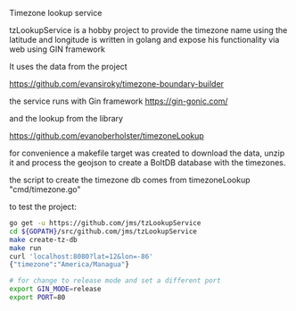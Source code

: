 Timezone lookup service

tzLookupService is a hobby project to provide the timezone name 
using the latitude and longitude is written in golang and expose 
his functionality via web using GIN framework

It uses the data from the project 

https://github.com/evansiroky/timezone-boundary-builder

the service runs with Gin framework https://gin-gonic.com/

and the lookup from the library 

https://github.com/evanoberholster/timezoneLookup

for convenience a makefile target was created to download the data, unzip it and 
process the geojson to create a BoltDB database with the timezones.

the script to create the timezone db comes from timezoneLookup "cmd/timezone.go" 
 
to test the project:

```bash
go get -u https://github.com/jms/tzLookupService
cd ${GOPATH}/src/github.com/jms/tzLookupService
make create-tz-db
make run
curl 'localhost:8080?lat=12&lon=-86'
{"timezone":"America/Managua"}

# for change to release mode and set a different port 
export GIN_MODE=release
export PORT=80
```

